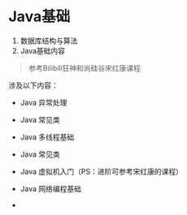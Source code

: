 # Java基础

1. 数据库结构与算法
2. Java基础内容

> 参考Bilibili狂神和尚硅谷宋红康课程

涉及以下内容：

- Java 异常处理

- Java 常见类

- Java 多线程基础

- Java 常见类

- Java 虚拟机入门（PS：进阶可参考宋红康的课程）

- Java 网络编程基础

- 

  